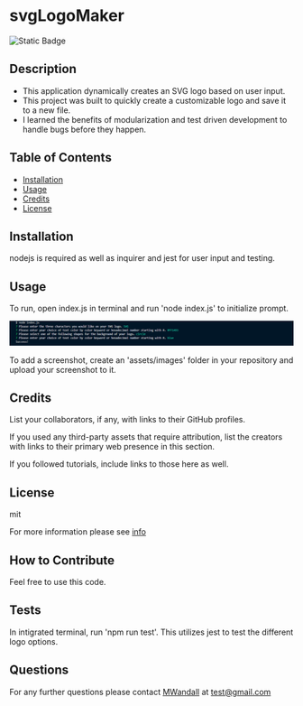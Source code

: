# svgLogoMaker

  ![Static Badge](https://img.shields.io/badge/license-mit-green)


  ## Description

  - This application dynamically creates an SVG logo based on user input. 
  - This project was built to quickly create a customizable logo and save it to a new file.  
  - I learned the benefits of modularization and test driven development to handle bugs before they happen.

  ## Table of Contents
  
- [Installation](#installation)
- [Usage](#usage)
- [Credits](#credits)
- [License](#license)

## Installation

nodejs is required as well as inquirer and jest for user input and testing.

## Usage

To run, open index.js in terminal and run 'node index.js' to initialize prompt.

![code example](./img/image.png)

To add a screenshot, create an 'assets/images' folder in your repository and upload your screenshot to it.

## Credits

List your collaborators, if any, with links to their GitHub profiles.

If you used any third-party assets that require attribution, list the creators with links to their primary web presence in this section.

If you followed tutorials, include links to those here as well.


## License

mit

For more information please see [info](https://choosealicense.com/licenses/mit/)

## How to Contribute

Feel free to use this code.


## Tests

In intigrated terminal, run 'npm run test'. This utilizes jest to test the different logo options. 

## Questions

For any further questions please contact [MWandall](https://github.com/MWandall) at [test@gmail.com](mailto:test@gmail.com)

